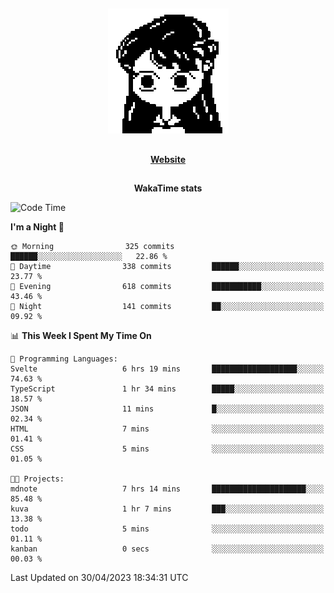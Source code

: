 ##

<p align="center">
  <img src="./person.gif" />
</p>

##

<div align="center">
  <p>
    <strong>
    <a href='https://domm.me'>Website</a>
    </strong>
  </p>
</div>

##

<div align="center">
  <p>
    <strong>
    WakaTime stats
    </strong>
  </p>
</div>

<!--START_SECTION:waka-->
![Code Time](http://img.shields.io/badge/Code%20Time-85%20hrs%202%20mins-blue)

**I'm a Night 🦉** 

```text
🌞 Morning                325 commits         ██████░░░░░░░░░░░░░░░░░░░   22.86 % 
🌆 Daytime                338 commits         ██████░░░░░░░░░░░░░░░░░░░   23.77 % 
🌃 Evening                618 commits         ███████████░░░░░░░░░░░░░░   43.46 % 
🌙 Night                  141 commits         ██░░░░░░░░░░░░░░░░░░░░░░░   09.92 % 
```


📊 **This Week I Spent My Time On** 

```text
💬 Programming Languages: 
Svelte                   6 hrs 19 mins       ███████████████████░░░░░░   74.63 % 
TypeScript               1 hr 34 mins        █████░░░░░░░░░░░░░░░░░░░░   18.57 % 
JSON                     11 mins             █░░░░░░░░░░░░░░░░░░░░░░░░   02.34 % 
HTML                     7 mins              ░░░░░░░░░░░░░░░░░░░░░░░░░   01.41 % 
CSS                      5 mins              ░░░░░░░░░░░░░░░░░░░░░░░░░   01.05 % 

🐱‍💻 Projects: 
mdnote                   7 hrs 14 mins       █████████████████████░░░░   85.48 % 
kuva                     1 hr 7 mins         ███░░░░░░░░░░░░░░░░░░░░░░   13.38 % 
todo                     5 mins              ░░░░░░░░░░░░░░░░░░░░░░░░░   01.11 % 
kanban                   0 secs              ░░░░░░░░░░░░░░░░░░░░░░░░░   00.03 % 
```


 Last Updated on 30/04/2023 18:34:31 UTC
<!--END_SECTION:waka-->

